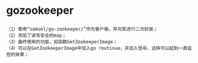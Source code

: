 gozookeeper
=========
###
    （1）使用“samuel/go-zookeeper/”作为客户端，并对其进行二次封装；
    （2）添加了读写安全的map；
    （3）最终使用的功能，如函数GetZookeeperImage；
    （4）可以在GetZookeeperImage中加入go routinue，并加入信号。这样可以起到一直监控的效果；
